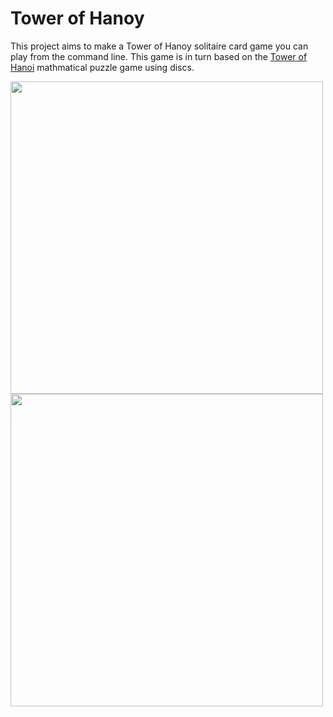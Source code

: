 # Tower of Hanoy

This project aims to make a Tower of Hanoy solitaire card game you can play from the command line. This game is in turn based on the [Tower of Hanoi](https://en.wikipedia.org/wiki/Tower_of_Hanoi) mathmatical puzzle game using discs.

<img align="left" height=500 src="https://user-images.githubusercontent.com/25704939/153590314-a84b8b40-75e4-42e7-84d5-cbacca30d851.jpg">
<img align="left" height=500 src="https://user-images.githubusercontent.com/25704939/153590940-0c9d80fc-d184-431b-9adb-cdc618181fd0.jpg">

